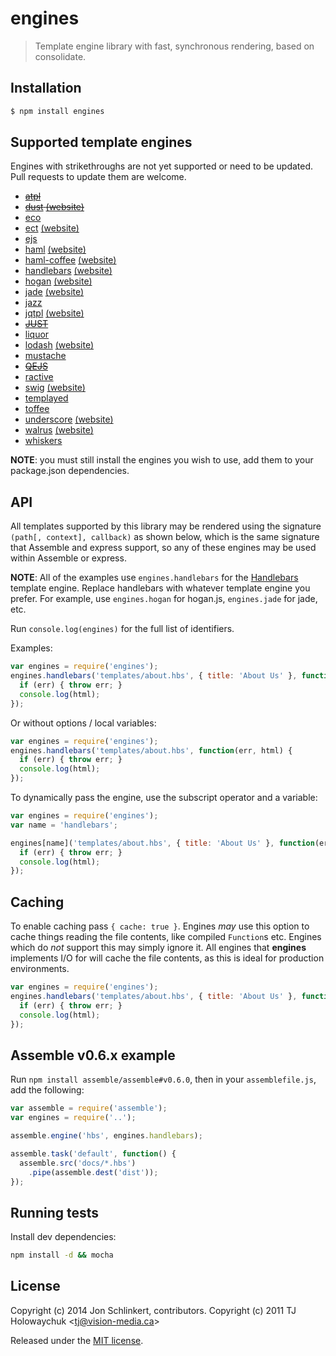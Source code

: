 # engines

> Template engine library with fast, synchronous rendering, based on consolidate.

## Installation

```bash
$ npm install engines
```

## Supported template engines

Engines with strikethroughs are not yet supported or need to be updated. Pull requests to update them are welcome.

- ~~[atpl](https://github.com/soywiz/atpl.js)~~
- ~~[dust](https://github.com/akdubya/dustjs) [(website)](http://akdubya.github.com/dustjs/)~~
- [eco](https://github.com/sstephenson/eco)
- [ect](https://github.com/baryshev/ect) [(website)](http://ectjs.com/)
- [ejs](https://github.com/visionmedia/ejs)
- [haml](https://github.com/visionmedia/haml.js) [(website)](http://haml-lang.com/)
- [haml-coffee](https://github.com/netzpirat/haml-coffee/) [(website)](http://haml-coffee-online.herokuapp.com//)
- [handlebars](https://github.com/wycats/handlebars.js/) [(website)](http://handlebarsjs.com/)
- [hogan](https://github.com/twitter/hogan.js) [(website)](http://twitter.github.com/hogan.js/)
- [jade](https://github.com/visionmedia/jade) [(website)](http://jade-lang.com/)
- [jazz](https://github.com/shinetech/jazz)
- [jqtpl](https://github.com/kof/node-jqtpl) [(website)](http://api.jquery.com/category/plugins/templates/)
- ~~[JUST](https://github.com/baryshev/just)~~
- [liquor](https://github.com/chjj/liquor)
- [lodash](https://github.com/bestiejs/lodash) [(website)](http://lodash.com/)
- [mustache](https://github.com/janl/mustache.js)
- ~~[QEJS](https://github.com/jepso/QEJS)~~
- [ractive](https://github.com/Rich-Harris/Ractive)
- [swig](https://github.com/paularmstrong/swig) [(website)](http://paularmstrong.github.com/swig/)
- [templayed](http://archan937.github.com/templayed.js/)
- [toffee](https://github.com/malgorithms/toffee)
- [underscore](https://github.com/documentcloud/underscore) [(website)](http://documentcloud.github.com/underscore/)
- [walrus](https://github.com/jeremyruppel/walrus) [(website)](http://documentup.com/jeremyruppel/walrus/)
- [whiskers](https://github.com/gsf/whiskers.js)

__NOTE__: you must still install the engines you wish to use, add them to your package.json dependencies.

## API

All templates supported by this library may be rendered using the signature `(path[, context], callback)` as shown below, which is the same signature that Assemble and express support, so any of these engines may be used within Assemble or express.

__NOTE__: All of the examples use `engines.handlebars` for the [Handlebars](handlebarsjs.com) template engine. Replace handlebars with whatever template engine you prefer. For example, use `engines.hogan` for hogan.js, `engines.jade` for jade, etc.

Run `console.log(engines)` for the full list of identifiers.

Examples:

```js
var engines = require('engines');
engines.handlebars('templates/about.hbs', { title: 'About Us' }, function(err, html) {
  if (err) { throw err; }
  console.log(html);
});
```

Or without options / local variables:

```js
var engines = require('engines');
engines.handlebars('templates/about.hbs', function(err, html) {
  if (err) { throw err; }
  console.log(html);
});
```

To dynamically pass the engine, use the subscript operator and a variable:

```js
var engines = require('engines');
var name = 'handlebars';

engines[name]('templates/about.hbs', { title: 'About Us' }, function(err, html) {
  if (err) { throw err; }
  console.log(html);
});
```

## Caching

To enable caching pass `{ cache: true }`. Engines _may_ use this option to cache things reading the file contents, like compiled `Function`s etc. Engines which do _not_ support this may simply ignore it. All engines that **engines** implements I/O for will cache the file contents, as this is ideal for production environments.

```js
var engines = require('engines');
engines.handlebars('templates/about.hbs', { title: 'About Us' }, function(err, html) {
  if (err) { throw err; }
  console.log(html);
});
```

## Assemble v0.6.x example

Run `npm install assemble/assemble#v0.6.0`, then in your `assemblefile.js`, add the following:

```js
var assemble = require('assemble');
var engines = require('..');

assemble.engine('hbs', engines.handlebars);

assemble.task('default', function() {
  assemble.src('docs/*.hbs')
    .pipe(assemble.dest('dist'));
});
```

## Running tests

Install dev dependencies:

```bash
npm install -d && mocha
```

## License

Copyright (c) 2014 Jon Schlinkert, contributors.
Copyright (c) 2011 TJ Holowaychuk &lt;tj@vision-media.ca&gt;

Released under the [MIT license](./LICENSE-MIT).
